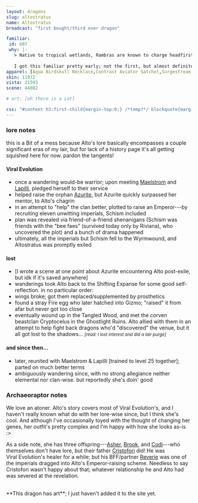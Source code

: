 ```yaml
---
layout: dragons
slug: altostratus
name: Altostratus
broadcast: "first bought/third ever dragon"

familiar:
 id: 607
 why: |-
   > Native to tropical wetlands, Rambras are known to charge headfirst into overwhelming odds.
   
   I got this familiar pretty early; not the first, but almost definitely a Coliseum drop. Thought the "charge headfirst into overwhelming odds" snippet fit Alto's lore at the time, and it's stuck since.
apparel: [Aqua Birdskull Necklace,Contrast Aviator Satchel,Surgestream Coat,Voltaic Stormclaws,Contrast Rogue Cape]
skin: 11972
vista: 21593
scene: 44082

# art: [oh there is a Lot]

css: "#content h3:first-child{margin-top:0;} /*temp?*/ blockquote{margin:1em 1em 1em 3em; font-style:italic;} #content h4{margin-top:1em; text-transform:uppercase; letter-spacing:.025em; /*yes font-variant is an option but the bold is like. Extra Bold Supeme with verdana*/}"
---
```

### lore notes
this is a Bit of a mess because Alto's lore basically encompasses a couple significant eras of my lair, but for lack of a history page it's all getting squished here for now. pardon the tangents!

#### Viral Evolution
- once a wandering would-be warrior; upon meeting [Maelstrom](maelstrom) and [Lapilli](lapilli), pledged herself to their service
- helped raise the orphan [Azurite](https://www1.flightrising.com/dragon/12140008), but Azurite quickly surpassed her mentor, to Alto's chagrin
- in an attempt to "help" the clan better, plotted to raise an Emperor---by recruiting eleven unwitting imperials, Schism included
- plan was revealed via friend-of-a-friend shenanigans (Schism was friends with the "bee faes" (survived today only by Riviana), who uncovered the plot) and a bunch of drama happened
- ultimately, all the imperials but Schism fell to the Wyrmwound, and Altostratus was promptly exiled

#### lost
- [I wrote a scene at one point about Azurite encountering Alto post-exile, but idk if it's saved anywhere]
- wanderings took Alto back to the Shifting&nbsp;Expanse for some good self-reflection. in no particular order:
- wings broke; got them replaced/supplemented by prosthetics
- found a stray Fire egg who later hatched into Gizmo; "raised" it from afar but never got too close
- eventually wound up in the Tangled&nbsp;Wood, and met the corven beastclan Cryptocelus in the Ghostlight&nbsp;Ruins. Alto allied with them in an attempt to help fight back dragons who'd "discovered" the venue, but it all got lost to the shadows... <small><i>[read: I lost interest and did a lair purge<!--see: Flight Reaping-->]</i></small>

#### and since then...
- later, reunited with Maelstrom & Lapilli [trained to level&nbsp;25 together]; parted on much better terms
- ambiguously wandering since, with no strong allegiance neither elemental nor clan-wise. but reportedly she's doin' good

### Archaeoraptor notes
We love an atoner. Alto's story covers most of Viral&nbsp;Evolution's, and I haven't really known what do with her lore-wise since, but I think she's cool. And although I've occasionally toyed with the thought of changing her genes, her outfit's pretty complex and I'm happy with how she looks as-is :>

As a side note, she has three offspring---[Asher](https://www1.flightrising.com/dragon/13421444), [Brook](https://www1.flightrising.com/dragon/13421445), and [Codi](https://www1.flightrising.com/dragon/13421446)---who themselves don't have lore, but their father [Cristofori](https://www1.flightrising.com/dragon/11943858) did! He was Viral&nbsp;Evolution's healer for a while; but his BFF/partner [Reverie](https://www1.flightrising.com/dragon/13403583) was one of the imperials dragged into Alto's Emperor-raising scheme. Needless to say Cristofori wasn't happy about that; whatever relationship he and Alto had was severed at the revelation.

<br>
**This dragon has art**; I just haven't added it to the site yet.
